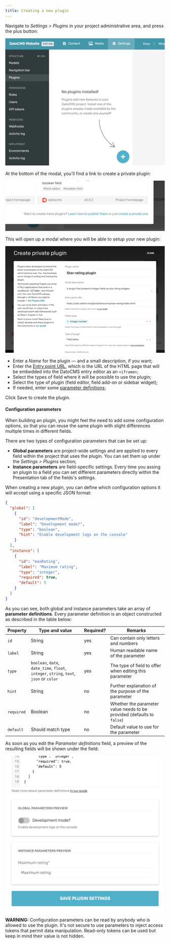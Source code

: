 ```yaml
---
title: Creating a new plugin
---
```


Navigate to *Settings > Plugins* in your project administrative area, and press the plus button:

![foo](../../images/plugins/plus.png)

At the bottom of the modal, you'll find a link to create a private plugin:

![foo](../../images/plugins/private.png)

This will open up a modal where you will be able to setup your new plugin:

![foo](../../images/plugins/private2.png)

* Enter a *Name* for the plugin — and a small description, if you want;
* Enter the [Entry point URL](/docs/plugins/entry-point/), which is the URL of the HTML page that will be embedded into the DatoCMS entry editor as an `<iframe>`;
* Select the types of field where it will be possible to use the plugin;
* Select the type of plugin (field editor, field add-on or sidebar widget);
* If needed, enter some [parameter definitions](#configuration-parameters);

Click Save to create the plugin.

#### Configuration parameters

When building an plugin, you might feel the need to add some configuration options, so that you can reuse the same plugin with slight differences multiple times in different fields.

There are two types of configuration parameters that can be set up:

* **Global parameters** are project-wide settings and are applied to every field within the project that uses the plugin. You can set them up under the *Settings > Plugins* section;
* **Instance parameters** are field-specific settings. Every time you assing an plugin to a field you can set different parameters directly within the Presentation tab of the fields's settings.

When creating a new plugin, you can define which configuration options it will accept using a specific JSON format:

```json
{
  "global": [
    {
      "id": "developmentMode",
      "label": "Development mode?",
      "type": "boolean",
      "hint": "Enable development logs on the console"
    }
  ],
  "instance": [
    {
      "id": "maxRating",
      "label": "Maximum rating",
      "type": "integer",
      "required": true,
      "default": 5
    }
  ]
}
```

As you can see, both global and instance parameters take an array of **parameter definitions**. Every parameter definition is an object constructed as described in the table below:

Property    | Type and value                               | Required? | Remarks
------------|----------------------------------------------|-----------|--------
`id`        | String                                       | yes       | Can contain only letters and numbers
`label`     | String                                       | yes       | Human readable name of the parameter
`type`      | `boolean`, `date`, `date_time`, `float`, `integer`, `string`, `text`, `json` or `color` | yes | The type of field to offer when editing this parameter
`hint`      | String                                       | no        | Further explanation of the purpose of the parameter
`required`  | Boolean                                      | no        | Whether the parameter value needs to be provided (defaults to `false`)
`default`   | Should match type                            | no        | Default value to use for the parameter

As soon as you edit the *Parameter definitions* field, a preview of the resulting fields will be shown under the field:

![foo](../../images/plugins/parameters-preview.png)

**WARNING:** Configuration parameters can be read by anybody who is allowed to use the plugin. It's not secure to use parameters to inject access tokens that permit data manipulation. Read-only tokens can be used but keep in mind their value is not hidden.

